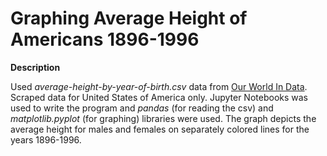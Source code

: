 # Graphing Average Height of Americans 1896-1996

**Description**

Used *average-height-by-year-of-birth.csv* data from [Our World In Data](https://ourworldindata.org/).
Scraped data for United States of America only. Jupyter Notebooks was used to write the program and 
*pandas* (for reading the csv) and *matplotlib.pyplot* (for graphing) libraries were used. The graph 
depicts the average height for males and females on separately colored lines for the years 1896-1996.




